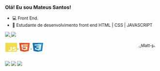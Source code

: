 ### Olá! Eu sou Mateus Santos!

- 💻 Front End.
- 📓 Estudante de desenvolvimento front end HTML | CSS | JAVASCRIPT

<div>
  <a href="https://github.com/Matthew-TI">
  <img height="180em" src="https://github-readme-stats.vercel.app/api?username=Matthew-TI&show_icons=true&theme=highcontrast&include_all_commits=true&count_private=true"/>
  <img height="180em" src="https://github-readme-stats.vercel.app/api/top-langs/?username=Matthew-TI&layout=compact&langs_count=7&theme=highcontrast"/>
</div>
  
<div style="display: inline_block"><br>
  <img align="center" alt="Matt-Js" height="30" width="40" src="https://raw.githubusercontent.com/devicons/devicon/master/icons/javascript/javascript-plain.svg">
  <img align="center" alt="Matt-HTML" height="30" width="40" src="https://raw.githubusercontent.com/devicons/devicon/master/icons/html5/html5-original.svg">
  <img align="center" alt="Matt-CSS" height="30" width="40" src="https://raw.githubusercontent.com/devicons/devicon/master/icons/css3/css3-original.svg">
  <img align="right" alt="Matt-pic" height="150" style="border-radius:50px;" src="https://png.pngtree.com/png-clipart/20190920/original/pngtree-professional-character-programmer-png-image_4651579.jpg">
</div>
  
##

<div>
  <a href="https://www.instagram.com/matthew.santos.gtr/" target="_blank"><img src="https://img.shields.io/badge/-Instagram-%23E4405F?style=for-the-badge&logo=instagram&logoColor=white" target="_blank"></a>
  <a href = "mailto:mateuscarmo720@gmail.com"><img src="https://img.shields.io/badge/-Gmail-%23333?style=for-the-badge&logo=gmail&logoColor=white" target="_blank"></a>
  <a href="https://www.linkedin.com/in/mateus-santos-276703225?lipi=urn%3Ali%3Apage%3Ad_flagship3_profile_view_base_contact_details%3BJguNHfrfRE%2B7wjpB1h%2BEQg%3D%3D" target="_blank"><img src="https://img.shields.io/badge/-LinkedIn-%230077B5?style=for-the-badge&logo=linkedin&logoColor=white" target="_blank"></a> 
 
</div>
